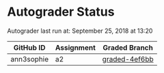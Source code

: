 # Autograder Status
Autograder last run at: September 25, 2018 at 13:20

| GitHub ID | Assignment | Graded Branch |
|-----------|------------|---------------|
| ann3sophie | a2 | [graded-4ef6bb](https://github.com/Fall2018COMP401-001/a2-ann3sophie/tree/graded-4ef6bb) | 
